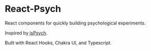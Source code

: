 # React-Psych

React components for quickly building psychological experiments.

Inspired by [jsPsych](https://www.jspsych.org/).

Built with React Hooks, Chakra UI, and Typescript.

